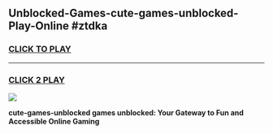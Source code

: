 
## Unblocked-Games-cute-games-unblocked-Play-Online #ztdka
<h3>
<a href="https://news.freeplayer.one?title=cute-games-unblocked&ref=3">CLICK TO PLAY</a></h3>
<hr>

<h3>
<a href="https://news.freeplayer.one?title=cute-games-unblocked&ref=3">CLICK 2 PLAY</a>
  
</h3>

<a href="https://news.freeplayer.one?title=cute-games-unblocked&ref=3"><img src="https://clearcache.store/games.png"></a>


**cute-games-unblocked games unblocked: Your Gateway to Fun and Accessible Online Gaming**
